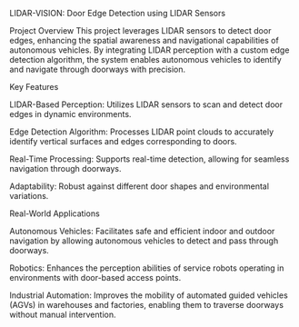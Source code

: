 LIDAR-VISION: Door Edge Detection using LIDAR Sensors


Project Overview 
This project leverages LIDAR sensors to detect door edges, enhancing the spatial awareness and navigational capabilities of autonomous vehicles. By integrating LIDAR perception with a custom edge detection algorithm, the system enables autonomous vehicles to identify and navigate through doorways with precision.

Key Features

LIDAR-Based Perception: Utilizes LIDAR sensors to scan and detect door edges in dynamic environments.

Edge Detection Algorithm: Processes LIDAR point clouds to accurately identify vertical surfaces and edges corresponding to doors.

Real-Time Processing: Supports real-time detection, allowing for seamless navigation through doorways.

Adaptability: Robust against different door shapes and environmental variations.

Real-World Applications

Autonomous Vehicles: Facilitates safe and efficient indoor and outdoor navigation by allowing autonomous vehicles to detect and pass through doorways.

Robotics: Enhances the perception abilities of service robots operating in environments with door-based access points.

Industrial Automation: Improves the mobility of automated guided vehicles (AGVs) in warehouses and factories, enabling them to traverse doorways without manual intervention.


